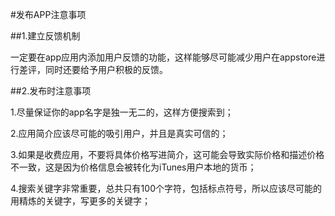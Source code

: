 #发布APP注意事项


##1.建立反馈机制

一定要在app应用内添加用户反馈的功能，这样能够尽可能减少用户在appstore进行差评，同时还要给予用户积极的反馈。

##2.发布时注意事项

1.尽量保证你的app名字是独一无二的，这样方便搜索到；

2.应用简介应该尽可能的吸引用户，并且是真实可信的；

3.如果是收费应用，不要将具体价格写进简介，这可能会导致实际价格和描述价格不一致，这是因为价格信息会被转化为iTunes用户本地的货币；

4.搜索关键字非常重要，总共只有100个字符，包括标点符号，所以应该尽可能的用精炼的关键字，写更多的关键字；

